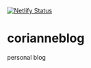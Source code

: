 [![Netlify Status](https://api.netlify.com/api/v1/badges/f0062876-36ed-4916-8823-fbf6f791eaa5/deploy-status)](https://app.netlify.com/sites/corianne/deploys)


# corianneblog
personal blog

